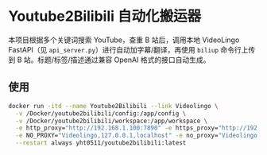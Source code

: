 # Youtube2Bilibili 自动化搬运器

本项目根据多个关键词搜索 YouTube，查重 B 站后，调用本地 VideoLingo FastAPI（见 `api_server.py`）进行自动加字幕/翻译，再使用 `biliup` 命令行上传到 B 站。标题/标签/描述通过兼容 OpenAI 格式的接口自动生成。

## 使用
```bash
docker run -itd --name Youtube2Bilibili --link Videolingo \
  -v /Docker/youtube2bilibili/config:/app/config \
  -v /Docker/youtube2bilibili/workspace:/app/workspace \
  -e http_proxy="http://192.168.1.100:7890" -e https_proxy="http://192.168.1.100:7890" \
  -e NO_PROXY="Videolingo,127.0.0.1,localhost" -e no_proxy="Videolingo,127.0.0.1,localhost" \
  --restart always yht0511/youtube2bilibili:latest
```